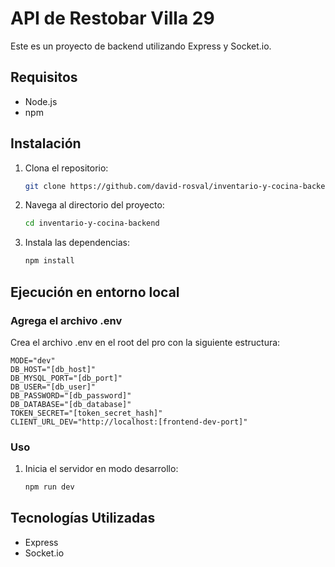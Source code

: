 # API de Restobar Villa 29

Este es un proyecto de backend utilizando Express y Socket.io.

## Requisitos

- Node.js
- npm

## Instalación

1. Clona el repositorio:
    ```bash
    git clone https://github.com/david-rosval/inventario-y-cocina-backend.git
    ```
2. Navega al directorio del proyecto:
    ```bash
    cd inventario-y-cocina-backend
    ```
3. Instala las dependencias:
    ```bash
    npm install
    ```
    
## Ejecución en entorno local

### Agrega el archivo .env

Crea el archivo .env en el root del pro con la siguiente estructura:
```env
MODE="dev"
DB_HOST="[db_host]"
DB_MYSQL_PORT="[db_port]"
DB_USER="[db_user]"
DB_PASSWORD="[db_password]"
DB_DATABASE="[db_database]"
TOKEN_SECRET="[token_secret_hash]"
CLIENT_URL_DEV="http://localhost:[frontend-dev-port]"
```

### Uso

1. Inicia el servidor en modo desarrollo:
    ```bash
    npm run dev
    ```
    
## Tecnologías Utilizadas

- Express
- Socket.io
